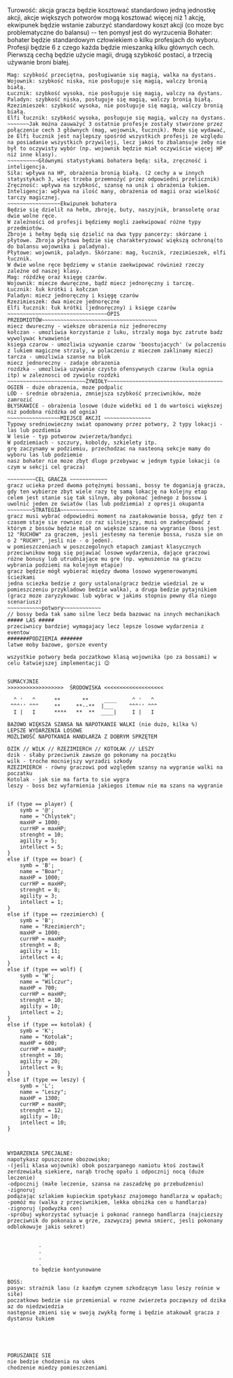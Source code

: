 Turowość: akcja gracza będzie kosztować standardowo jedną jednostkę akcji, akcje większych potworów mogą kosztować więcej niż 1 akcję, ekwipunek będzie wstanie zaburzyć standardowy koszt akcji (co moze byc problematyczne do balansu)  -- ten pomysł jest do wyrzucenia
Bohater: bohater będzie standardowym człowiekiem o kilku profesjach do wyboru. Profesji będzie 6 z czego każda będzie mieszanką kilku głównych cech. Pierwszą cechą będzie użycie magii, drugą szybkość postaci, a trzecią używanie broni białej.
~~~~~~~~~~~~Krótki opis podziału na profesje:
Mag: szybkość przeciętna, posługiwanie się magią, walka na dystans.
Wojownik: szybkość niska, nie posługuje się magią, walczy bronią białą.
Łucznik: szybkość wysoka, nie posługuje się magią, walczy na dystans.
Paladyn: szybkość niska, posługuje się magią, walczy bronią białą.
Rzezimieszek: szybkość wysoka, nie posługuje się magią, walczy bronią białą.
Elfi łucznik: szybkość wysoka, posługuje się magią, walczy na dystans.
~~~~~~~Jak można zauważyć 3 ostatnie profesje zostały stworzone przez połączenie cech 3 głównych (mag, wojownik, łucznik). Może się wydawać, że Elfi łucznik jest najlepszy spośród wszystkich profesji ze względu na posiadanie wszystkich przywileji, lecz jakoś to zbalansuje żeby nie był to oczywisty wybór (np. wojownik będzie miał oczywiście więcej HP niż inne klasy).
~~~~~~~~~~Głównymi statystykami bohatera będą: siła, zręczność i inteligencja.
Siła: wpływa na HP, obrażenia bronią białą. (2 cechy a w innych statystykach 3, więc trzeba przemnożyć przez odpowiedni przelicznik)
Zręczność: wpływa na szybkość, szansę na unik i obrażenia łukiem.
Inteligencja: wpływa na ilość many, obrażenia od magii oraz wielkość tarczy magicznej.
~~~~~~~~~~~~~~~~~Ekwipunek bohatera
Będzie się dzielił na hełm, zbroję, buty, naszyjnik, bransoletę oraz dwie wolne ręce.
W zależności od profesji będziemy mogli zaekwipować różne typy przedmiotów.
Zbroje i hełmy będą się dzielić na dwa typy pancerzy: skórzane i płytowe. Zbroja płytowa będzie się charakteryzować większą ochroną(to do balansu wojownika i paladyna).
Płytowe: wojownik, paladyn. Skórzane: mag, łucznik, rzezimieszek, elfi łucznik.
W dwie wolne ręce będziemy w stanie zaekwipować rówinież rzeczy zależne od naszej klasy.
Mag: różdżkę oraz księgę czarów.
Wojownik: miecze dwuręczne, bądź miecz jednoręczny i tarczę.
Łucznik: łuk krótki i kołczan
Paladyn: miecz jednoręczny i księgę czarów
Rzezimieszek: dwa miecze jednoręczne
Elfi łucznik: łuk krótki (jednoręczny) i księge czarów
~~~~~~~~~~~~~~~~~~~~~~~~~~~~~~~~OPIS PRZEDMIOTÓW~~~~~~~~~~~~~~~~~~~~~~~~~~~~~~~~~~~~~
miecz dwureczny - wieksze obrazenia niz jednoreczny
kołczan - umozliwia korzystanie z luku, strzaly moga byc zatrute badz wywolywac krwawienie
ksiega czarow - umozliwia uzywanie czarow 'boostujacych' (w polaczeniu z lukiem magiczne strzaly, w polaczeniu z mieczem zaklinamy miecz)
tarcza - umozliwia szanse na blok
miecz jednoreczny - zadaje obrazenia
rozdzka - umozliwia uzywanie czysto ofensywnych czarow (kula ognia itp) w zaleznosci od zywiolu rozdzki
~~~~~~~~~~~~~~~~~~~~~~~~~ŻYWIOŁY~~~~~~~~~~~~~~~~~~~~~~~~~~~~~~~~~~~~~
OGIEŃ - duże obrazenia, moze podpalic
LÓD - średnie obrażenia, zmniejsza szybkość przeciwników, może zamrozić
BŁYSKAWICE - obrażenia losowe (duże widełki od 1 do wartości większej niż podobna różdżka od ognia)
~~~~~~~~~~~~~~~~~MIEJSCE AKCJI ~~~~~~~~~~~~~~~
Typowy sredniowieczny swiat opanowany przez potwory, 2 typy lokacji - las lub pozdiemia
W lesie - typ potworow zwierzeta/bandyci
W podziemiach - szczury, koboldy, szkielety itp.
grę zaczynamy w podziemiu, przechodzac na nasteoną sekcje mamy do wyboru las lub podziemie
nasz bohater nie moze zbyt dlugo przebywac w jednym typie lokacji (o czym w sekcji cel gracza)

~~~~~~~~~CEL GRACZA ~~~~~~~~~~~~
gracz ucieka przed dwoma potężnymi bossami, bossy te doganiają gracza, gdy ten wybierze zbyt wiele razy tę samą lokację na kolejny etap
celem jest stanie się tak silnym, aby pokonać jednego z bossow i uwolnić jeden ze światów (las lub podziemia) z opresji okupanta
~~~~~~~~STRATEGIA~~~~~~~~~~~~
gracz musi wybrać odpowiedni moment na zaatakowanie bossa, gdyz ten z czasem staje sie rowniez co raz silniejszy, musi on zadecydować z którym z bossów będzie miał on większe szanse na wygranie (boss jest 12 "RUCHÓW" za graczem, jesli jestesmy na terenie bossa, rusza sie on o 2 "RUCHY", jesli nie - o jeden).
w pomieszczeniach w poszczegolnych etapach zamiast klasycznych przeciwnikow mogą się pojawiać losowe wydarzenia, dające graczowi różne bonusy lub utrudniające mu gre (np. wymuszenie na graczu wybrania podziemi na kolejnym etapie)
gracz będzie mógł wybierać między dwoma losowo wygenerowanymi ścieżkami
jedna sciezka bedzie z gory ustalona(gracz bedzie wiedzial ze w pomieszczeniu przykladowo bedzie walka), a druga bedzie pytajnikiem (gracz moze zaryzykowac lub wybrac w jakims stopniu pewny dla niego scenariusz)
~~~~~~~~~~~potwory~~~~~~~~~~~~
// bossy beda tak samo silne lecz beda bazowac na innych mechanikach
##### LAS #####
przeciwnicy bardziej wymagajacy lecz lepsze losowe wydarzenia z eventow
#######PODZIEMIA #######
latwe moby bazowe, gorsze eventy

wszystkie potwory beda poczatkowo klasą wojownika (po za bossami) w celu łatwiejszej implementacji 😉


SUMACYJNIE
>>>>>>>>>>>>>>>>>>  ŚRODOWISKA <<<<<<<<<<<<<<<<<<<

  ^ '   ^      **       **     ____     ^ '   ^
 ^^^'' ^^^     **     **--**  |___     ^^^'' ^^^ 
  I |   I      ****   **  **  ____|     I |   I     

BAZOWO WIĘKSZA SZANSA NA NAPOTKANIE WALKI (nie dużo, kilka %)
LEPSZE WYDARZENIA LOSOWE
MOŻLIWOŚĆ NAPOTKANIA HANDLARZA Z DOBRYM SPRZĘTEM

DZIK // WILK // RZEZIMIERCH // KOTOŁAK // LESZY
dzik - słaby przeciwnik zawsze go pokonamy na początku
wilk - troche mocniejszy wyrzadzi szkody
RZEZIMIERCH - równy graczowi pod względem szansy na wygranie walki na poczatku
Kotolak - jak sie ma farta to sie wygra
leszy - boss bez wyfarmienia jakiegos itemuw nie ma szans na wygranie


if (type == player) {
	symb = '@';
	name = "Chlystek";
	maxHP = 1000;
	currHP = maxHP;
	strenght = 10;
	agility = 5;
	intellect = 5;
}
else if (type == boar) {
	symb = 'B';
	name = "Boar";
	maxHP = 1000;
	currHP = maxHP;
	strenght = 8;
	agility = 3;
	intellect = 1;
}
else if (type == rzezimierch) {
	symb = 'B';
	name = "Rzezimierch";
	maxHP = 1000;
	currHP = maxHP;
	strenght = 8;
	agility = 11;
	intellect = 4;
}
else if (type == wolf) {
	symb = 'W';
	name = "Wilczur";
	maxHP = 700;
	currHP = maxHP;
	strenght = 10;
	agility = 10;
	intellect = 2;
}
else if (type == kotolak) {
	symb = 'K';
	name = "Kotolak";
	maxHP = 600;
	currHP = maxHP;
	strenght = 10;
	agility = 20;
	intellect = 9;
}
else if (type == leszy) {
	symb = 'L';
	name = "Leszy";
	maxHP = 1300;
	currHP = maxHP;
	strenght = 12;
	agility = 10;
	intellect = 10;
}



WYDARZENIA SPECJALNE:
napotykasz opuszczone obozowisko;
-(jeśli klasa wojownik) obok poszarpanego namiotu ktoś zostawił zerdzewiałą siekiere, narąb trochę opału i odpocznij nocą (duże leczenie)
-odpocznij (małe leczenie, szansa na zaszadzkę po przebudzeniu)
-zignoruj
podążając szlakiem kupieckim spotykasz znajomego handlarza w opałach;
-pomóż mu (walka z przeciwnikiem, lekka obniżka cen u handlarza)
-zignoruj (podwyżka cen)
-spróbuj wykorzystać sytuacje i pokonać rannego handlarza (najciezszy przeciwnik do pokonaia w grze, zazwyczaj pewna smierc, jesli pokonany odblokowuje jakis sekret)


          .
          .
          .
          .
        to będzie kontyunowane

BOSS:
pasyw: strażnik lasu (z kazdym czynem szkodzącym lasu leszy rośnie w siłe)
poczatkowo bedzie sie przemienial w rozne zwierzeta począwszy od dzika az do niedzwiedzia
następnie zmieni się w swoją zwykłą formę i będzie atakował gracza z dystansu łukiem


 


PORUSZANIE SIE
nie bedzie chodzenia na ukos
chodzenie miedzy pomieszczeniami





